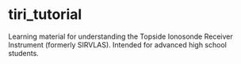 # tiri_tutorial
Learning material for understanding the Topside Ionosonde Receiver Instrument (formerly SIRVLAS). Intended for advanced high school students.
